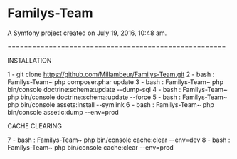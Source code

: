 Familys-Team
============

A Symfony project created on July 19, 2016, 10:48 am.

=====================================================

INSTALLATION

1 - git clone https://github.com/Millambeur/Familys-Team.git
2 - bash : Familys-Team~ php composer.phar update
3 - bash : Familys-Team~ php bin/console doctrine:schema:update --dump-sql
4 - bash : Familys-Team~ php bin/console doctrine:schema:update --force
5 - bash : Familys-Team~ php bin/console assets:install --symlink
6 - bash : Familys-Team~ php bin/console assetic:dump --env=prod

CACHE CLEARING

7 - bash : Familys-Team~ php bin/console cache:clear --env=dev
8 - bash : Familys-Team~ php bin/console cache:clear --env=prod